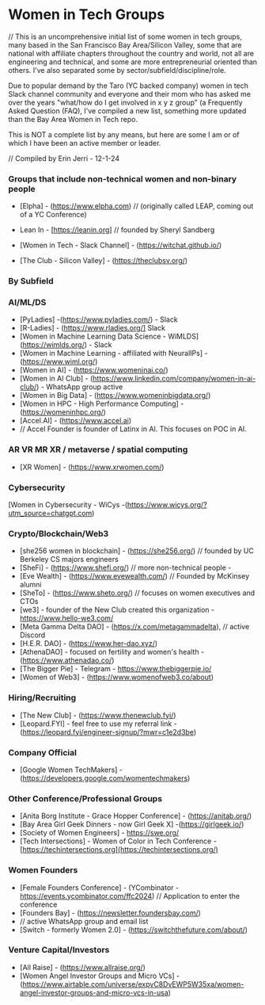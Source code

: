 # Women in Tech Groups

// This is an uncomprehensive initial list of some women in tech groups, many based in the San Francisco Bay Area/Silicon Valley, some that are national with affiliate chapters throughout the country and world, not all are engineering and technical, and some are more entrepreneurial oriented than others. I've also separated some by sector/subfield/discipline/role.

Due to popular demand by the Taro (YC backed company) women in tech Slack channel community and everyone and their mom who has asked me over the years "what/how do I get involved in x y z group" (a Frequently Asked Question (FAQ), I've compiled a new list, something more updated than the Bay Area Women in Tech repo. 

This is NOT a complete list by any means, but here are some I am or of which I have been an active member or leader. 

// Compiled by Erin Jerri - 12-1-24

### Groups that include non-technical women and non-binary people
* [Elpha] - (https://www.elpha.com)
// (originally called LEAP, coming out of a YC Conference) 

* Lean In - [https://leanin.org] 
// founded by Sheryl Sandberg
*  [Women in Tech - Slack Channel] - (https://witchat.github.io/)
*  [The Club - Silicon Valley] - (https://theclubsv.org/)

### By Subfield

### AI/ML/DS
* [PyLadies] -(https://www.pyladies.com/) - Slack
* [R-Ladies] - (https://www.rladies.org/] Slack
* [Women in Machine Learning Data Science - WiMLDS] (https://wimlds.org/) - Slack 
* [Women in Machine Learning - affiliated with NeuralIPs] - (https://www.wiml.org/)
* [Women in AI] - (https://www.womeninai.co/)
* [Women in AI Club] - (https://www.linkedin.com/company/women-in-ai-club/) - WhatsApp group active
* [Women in Big Data] - (https://www.womeninbigdata.org/)
* [Women in HPC - High Performance Computing] - (https://womeninhpc.org/)
* [Accel.AI] - (https://www.accel.ai) 
* // Accel Founder is founder of Latinx in AI. This focuses on POC in AI.

### AR VR MR XR / metaverse / spatial computing
* [XR Women] - (https://www.xrwomen.com/)

### Cybersecurity
[Women in Cybersecurity - WiCys -(https://www.wicys.org/?utm_source=chatgpt.com)

### Crypto/Blockchain/Web3
* [she256 women in blockchain] - (https://she256.org/)
// founded by UC Berkeley CS majors engineers 
* [SheFi] - (https://www.shefi.org/)
//  more non-technical people -
* [Eve Wealth] - (https://www.evewealth.com/)
// Founded by McKinsey alumni 
* [SheTo] - (https://www.sheto.org/)
// focuses on women executives and CTOs
* [we3] - founder of the New Club created this organization - https://www.hello-we3.com/
* [Meta Gamma Delta DAO] - (https://x.com/metagammadelta), 
 // active Discord
* [H.E.R. DAO] - (https://www.her-dao.xyz/)
* [AthenaDAO] - focused on fertility and women's health - (https://www.athenadao.co/)
* [The Bigger Pie] - Telegram - https://www.thebiggerpie.io/
* [Women of Web3] - (https://www.womenofweb3.co/about)

### Hiring/Recruiting
* [The New Club] - (https://www.thenewclub.fyi/)
* [Leopard.FYI] - feel free to use my referral link - (https://leopard.fyi/engineer-signup/?mwr=c1e2d3be)

### Company Official
* [Google Women TechMakers] - (https://developers.google.com/womentechmakers)

### Other Conference/Professional Groups 
* [Anita Borg Institute - Grace Hopper Conference] - (https://anitab.org/)
* [Bay Area Girl Geek Dinners - now Girl Geek X] -(https://girlgeek.io/)
* [Society of Women Engineers] - https://swe.org/
* [Tech Intersections] - Women of Color in Tech Conference - [https://techintersections.org](https://techintersections.org/) 
  
### Women Founders
* [Female Founders Conference] - (YCombinator - https://events.ycombinator.com/ffc2024)
// Application to enter the conference
* [Founders Bay] - (https://newsletter.foundersbay.com/)
* // active WhatsApp group and email list
* [Switch - formerly Women 2.0] - (https://switchthefuture.com/about/)

### Venture Capital/Investors
* [All Raise] - (https://www.allraise.org/)
* [Women Angel Investor Groups and Micro VCs] - (https://www.airtable.com/universe/expvC8DvEWP5W35xa/women-angel-investor-groups-and-micro-vcs-in-usa)